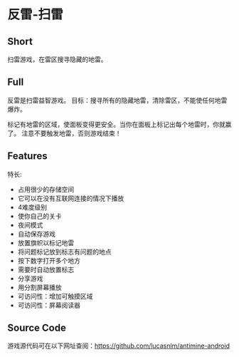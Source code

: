 # 反雷-扫雷

## Short

扫雷游戏，在雷区搜寻隐藏的地雷。

## Full

反雷是扫雷益智游戏。 目标：搜寻所有的隐藏地雷，清除雷区，不能使任何地雷爆炸。

标记有地雷的区域，使面板变得更安全。当你在面板上标记出每个地雷时，你就赢了。 注意不要触发地雷，否则游戏结束！

## Features

特长:

- 占用很少的存储空间
- 它可以在没有互联网连接的情况下播放
- 4难度级别
- 使你自己的关卡
- 夜间模式
- 自动保存游戏
- 放置旗帜以标记地雷
- 将问题标记放到标志有问题的地点
- 按下数字打开多个地方
- 需要时自动放置标志
- 分享游戏
- 用分割屏幕播放
- 可访问性：增加可触摸区域
- 可访问性：屏幕阅读器

## Source Code

游戏源代码可在以下网址查阅：https://github.com/lucasnlm/antimine-android
